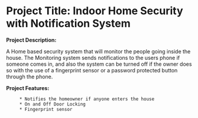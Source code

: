 

# Project Title: Indoor Home Security with Notification System

**Project Description:**

A Home based security system that will monitor the people going inside the house. The Monitoring system sends notifications to the users phone if someone comes in, and also the system can be turned off if the owner does so with the use of a fingerprint sensor or a password protected button through the phone.

**Project Features:**
         
         * Notifies the homeowner if anyone enters the house
         * On and Off Door Locking
         * Fingerprint sensor

